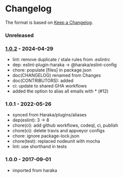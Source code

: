 # Changelog

The format is based on [Keep a Changelog](https://keepachangelog.com/).

### Unreleased

### [1.0.2] - 2024-04-29

- lint: remove duplicate / stale rules from .eslintrc
- dep: eslint-plugin-haraka -> @haraka/eslint-config
- chore: populate [files] in package.json
- doc(CHANGELOG) renamed from Changes
- doc(CONTRIBUTORS): added
- ci: update to shared GHA workflows
- added the option to alias all emails with * (#12)

### 1.0.1 - 2022-05-26

- synced from Haraka/plugins/aliases
- dep(eslint): 3 -> 8
- chore(ci): add github workflows, codeql, ci, publish
- chore(ci): delete travis and appveyor configs
- chore: ignore package-lock.json
- chore(test): replaced nodeunit with mocha
- lint: use shorthand in tests

### 1.0.0 - 2017-09-01

- imported from haraka

[1.0.2]: https://github.com/haraka/haraka-plugin-aliases/releases/tag/v1.0.2
